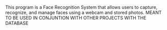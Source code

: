 This program is a Face Recognition System that allows users to capture, recognize, and manage faces using a webcam and stored photos. MEANT TO BE USED IN CONJUNTION WITH OTHER PROJECTS WITH THE DATABASE
